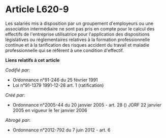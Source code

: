 # Article L620-9

Les salariés mis à disposition par un groupement d'employeurs ou une association intermédiaire ne sont pas pris en compte
pour le calcul des effectifs de l'entreprise utilisatrice pour l'application des dispositions législatives ou réglementaires
relatives à la formation professionnelle continue et à la tarification des risques accident du travail et maladie
professionnelle qui se réfèrent à une condition d'effectif.

**Liens relatifs à cet article**

_Codifié par_:

  - Ordonnance n°91-246 du 25 février 1991
  - Loi n°91-1379 1991-12-28 art. 1 (ratification)

_Créé par_:

  - Ordonnance n°2005-44 du 20 janvier 2005 - art. 28 () JORF 22 janvier 2005 en vigueur le 1er janvier 2006

_Abrogé par_:

  - Ordonnance n°2012-792 du 7 juin 2012 - art. 6
